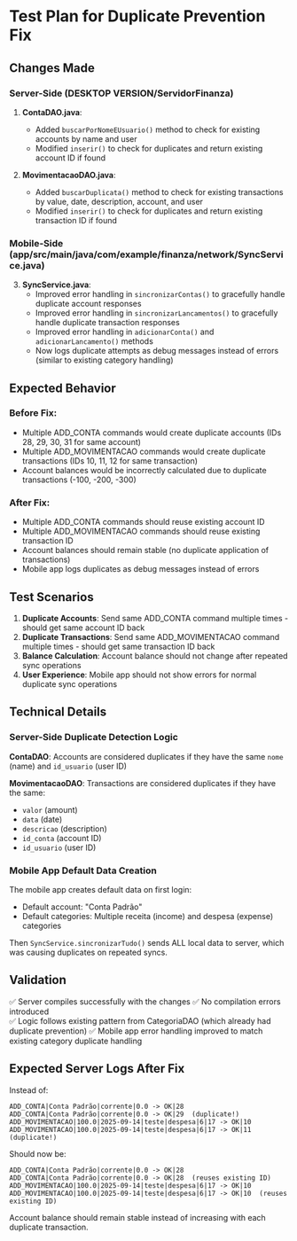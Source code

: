 # Test Plan for Duplicate Prevention Fix

## Changes Made

### Server-Side (DESKTOP VERSION/ServidorFinanza)

1. **ContaDAO.java**: 
   - Added `buscarPorNomeEUsuario()` method to check for existing accounts by name and user
   - Modified `inserir()` to check for duplicates and return existing account ID if found
   
2. **MovimentacaoDAO.java**: 
   - Added `buscarDuplicata()` method to check for existing transactions by value, date, description, account, and user
   - Modified `inserir()` to check for duplicates and return existing transaction ID if found

### Mobile-Side (app/src/main/java/com/example/finanza/network/SyncService.java)

3. **SyncService.java**:
   - Improved error handling in `sincronizarContas()` to gracefully handle duplicate account responses
   - Improved error handling in `sincronizarLancamentos()` to gracefully handle duplicate transaction responses  
   - Improved error handling in `adicionarConta()` and `adicionarLancamento()` methods
   - Now logs duplicate attempts as debug messages instead of errors (similar to existing category handling)

## Expected Behavior

### Before Fix:
- Multiple ADD_CONTA commands would create duplicate accounts (IDs 28, 29, 30, 31 for same account)
- Multiple ADD_MOVIMENTACAO commands would create duplicate transactions (IDs 10, 11, 12 for same transaction)
- Account balances would be incorrectly calculated due to duplicate transactions (-100, -200, -300)

### After Fix:
- Multiple ADD_CONTA commands should reuse existing account ID
- Multiple ADD_MOVIMENTACAO commands should reuse existing transaction ID  
- Account balances should remain stable (no duplicate application of transactions)
- Mobile app logs duplicates as debug messages instead of errors

## Test Scenarios

1. **Duplicate Accounts**: Send same ADD_CONTA command multiple times - should get same account ID back
2. **Duplicate Transactions**: Send same ADD_MOVIMENTACAO command multiple times - should get same transaction ID back
3. **Balance Calculation**: Account balance should not change after repeated sync operations
4. **User Experience**: Mobile app should not show errors for normal duplicate sync operations

## Technical Details

### Server-Side Duplicate Detection Logic

**ContaDAO**: Accounts are considered duplicates if they have the same `nome` (name) and `id_usuario` (user ID)

**MovimentacaoDAO**: Transactions are considered duplicates if they have the same:
- `valor` (amount)
- `data` (date) 
- `descricao` (description)
- `id_conta` (account ID)
- `id_usuario` (user ID)

### Mobile App Default Data Creation

The mobile app creates default data on first login:
- Default account: "Conta Padrão" 
- Default categories: Multiple receita (income) and despesa (expense) categories

Then `SyncService.sincronizarTudo()` sends ALL local data to server, which was causing duplicates on repeated syncs.

## Validation

✅ Server compiles successfully with the changes
✅ No compilation errors introduced  
✅ Logic follows existing pattern from CategoriaDAO (which already had duplicate prevention)
✅ Mobile app error handling improved to match existing category duplicate handling

## Expected Server Logs After Fix

Instead of:
```
ADD_CONTA|Conta Padrão|corrente|0.0 -> OK|28
ADD_CONTA|Conta Padrão|corrente|0.0 -> OK|29  (duplicate!)
ADD_MOVIMENTACAO|100.0|2025-09-14|teste|despesa|6|17 -> OK|10
ADD_MOVIMENTACAO|100.0|2025-09-14|teste|despesa|6|17 -> OK|11  (duplicate!)
```

Should now be:
```
ADD_CONTA|Conta Padrão|corrente|0.0 -> OK|28
ADD_CONTA|Conta Padrão|corrente|0.0 -> OK|28  (reuses existing ID)
ADD_MOVIMENTACAO|100.0|2025-09-14|teste|despesa|6|17 -> OK|10
ADD_MOVIMENTACAO|100.0|2025-09-14|teste|despesa|6|17 -> OK|10  (reuses existing ID)
```

Account balance should remain stable instead of increasing with each duplicate transaction.
